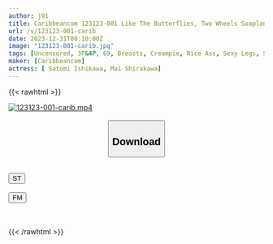 ```yaml
---
author: j91
title: Caribbeancom 123123-001 Like The Butterflies, Two Wheels Soapland In Pink Street 23 Satomi Ishikawa, Mai Shirakawa
url: /v/123123-001-carib
date: 2023-12-31T00:10:00Z
image: "123123-001-carib.jpg"
tags: [Uncensored, 3P&4P, 69, Breasts, Creampie, Nice Ass, Sexy Legs, Shaved, Slender]
maker: [Caribbeancom]
actress: [ Satomi Ishikawa, Mai Shirakawa]
---
```



{{< rawhtml >}}

<div class="video" data-videoid="gw9LbLmby8uxdY">
    <a href="javascript:;">
        <img src="/v/123123-001-carib/123123-001-carib.jpg" width="WIDTH" height="HEIGHT" alt="123123-001-carib.mp4" loading="lazy">
    </a>
</div>

<script type="text/javascript" src="https://j91.asia/asset/on-demand-st.js"></script>

<br>
  <link rel="stylesheet" href="https://j91.asia/asset/bs5.css">
  
  <center>
  <button class="btn btn-primary" type="button" data-bs-toggle="collapse" data-bs-target=".multi-collapse" aria-expanded="false" aria-controls="multiCollapseExample1 multiCollapseExample2"><h2>Download</h2></button></center>
</p>
<div class="row">
  <div class="col">
    <div class="collapse multi-collapse" id="multiCollapseExample1">
      <div class="card card-body">
	      	      <br>
<div class="buttons">  
<a href="https://streamtape.to/v/gw9LbLmby8uxdY" target="_blank"><button class="btn-hover color-3"><i class="fa fa-download"></i> ST</button></a></div>
    </div>
  </div>
</div>
  <div class="col">
    <div class="collapse multi-collapse" id="multiCollapseExample2">
      <div class="card card-body">
	      <br>
<div class="buttons">
    <a href="https://filemoon.sx/d/2at0n2pfl6qx" target="_blank"><button class="btn-hover color-8"><i class="fa fa-download"></i> FM</button></a></div>
<br><br>
      </div>
    </div>
  </div>
</div>

{{< /rawhtml >}}